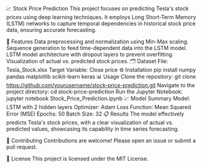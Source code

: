 📈 Stock Price Prediction
This project focuses on predicting Tesla's stock prices using deep learning techniques. It employs Long Short-Term Memory (LSTM) networks to capture temporal dependencies in historical stock price data, ensuring accurate forecasting.

🚀 Features
Data preprocessing and normalization using Min-Max scaling.
Sequence generation to feed time-dependent data into the LSTM model.
LSTM model architecture with dropout layers to prevent overfitting.
Visualization of actual vs. predicted stock prices.
🗂️ Dataset
File: Tesla_Stock.xlsx
Target Variable: Close price
⚙️ Installation
pip install numpy pandas matplotlib scikit-learn keras
📊 Usage
Clone the repository:
git clone https://github.com/yourusername/stock-price-prediction.git
Navigate to the project directory:
cd stock-price-prediction
Run the Jupyter Notebook:
jupyter notebook Stock_Price_Prediction.ipynb
📈 Model Summary
Model: LSTM with 2 hidden layers
Optimizer: Adam
Loss Function: Mean Squared Error (MSE)
Epochs: 50
Batch Size: 32
📋 Results
The model effectively predicts Tesla's stock prices, with a clear visualization of actual vs. predicted values, showcasing its capability in time series forecasting.

🤝 Contributing
Contributions are welcome! Please open an issue or submit a pull request.

📜 License
This project is licensed under the MIT License.
